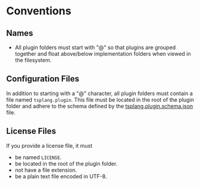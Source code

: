 # Conventions

## Names

* All plugin folders must start with "@" so that plugins are grouped together
and float above/below implementation folders when viewed in the filesystem.

## Configuration Files

In addition to starting with a "@" character, all plugin folders must contain a
file named `tsplang.plugin`. This file must be located in the root of the
plugin folder and adhere to the schema defined by the
[tsplang.plugin.schema.json](../tsplang.plugin.schema.json) file.

## License Files

If you provide a license file, it must
* be named `LICENSE`.
* be located in the root of the plugin folder.
* not have a file extension.
* be a plain text file encoded in UTF-8.
